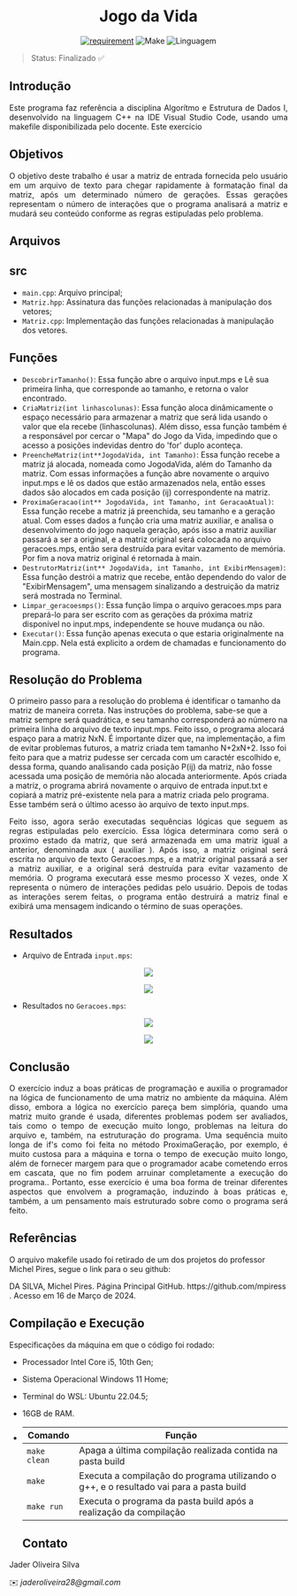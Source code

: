 <h1 align='center'>Jogo da Vida</h1>

<div align = "center" >

[![requirement](https://img.shields.io/badge/IDE-Visual%20Studio%20Code-informational)](https://code.visualstudio.com/docs/?dv=linux64_deb)
![Make](https://img.shields.io/badge/Compilacao-Make-orange)
![Linguagem](https://img.shields.io/badge/Linguagem-C%2B%2B-blue)
</div>

> Status: Finalizado ✅

## Introdução
<p align="justify">
Este programa faz referência a disciplina Algorítmo e Estrutura de Dados I, desenvolvido na linguagem C++ na IDE Visual Studio Code, usando uma makefile disponibilizada pelo docente. Este exercício 
</p>

## Objetivos

<p align='justify'>
O objetivo deste trabalho é usar a matriz de entrada fornecida pelo usuário em um arquivo de texto para chegar rapidamente à formatação final da matriz, após um determinado número de gerações. Essas gerações representam o número de interações que o programa analisará a matriz e mudará seu conteúdo conforme as regras estipuladas pelo problema.
</p>

## Arquivos

## src
- ``` main.cpp ```: Arquivo principal;
- ``` Matriz.hpp ```: Assinatura das funções relacionadas à manipulação dos vetores;
- ``` Matriz.cpp ```: Implementação das funções relacionadas à manipulação dos vetores.

## Funções
- ```DescobrirTamanho()```: Essa função abre o arquivo input.mps e Lê sua primeira linha, que corresponde ao tamanho, e retorna o valor encontrado.
- ```CriaMatriz(int linhascolunas)```: Essa função aloca dinâmicamente o espaço necessário para armazenar a matriz que será lida usando o valor que ela recebe (linhascolunas). Além disso, essa função também é a responsável por cercar o "Mapa" do Jogo da Vida, impedindo que o acesso a posições indevidas dentro do 'for' duplo aconteça.
- ```PreencheMatriz(int**JogodaVida, int Tamanho)```: Essa função recebe a matriz já alocada, nomeada como JogodaVida, além do Tamanho da matriz. Com essas informações a função abre novamente o arquivo input.mps e lê os dados que estão armazenados nela, então esses dados são alocados em cada posição (ij) correspondente na matriz.
- ```ProximaGeracao(int** JogodaVida, int Tamanho, int GeracaoAtual)```: Essa função recebe a matriz já preenchida, seu tamanho e a geração atual. Com esses dados a função cria uma matriz auxiliar, e analisa o desenvolvimento do jogo naquela geração, após isso a matriz auxiliar passará a ser a original, e a matriz original será colocada no arquivo geracoes.mps, então sera destruída para evitar vazamento de memória. Por fim a nova matriz original é retornada à main.
- ```DestrutorMatriz(int** JogodaVida, int Tamanho, int ExibirMensagem)```: Essa função destrói a matriz que recebe, então dependendo do valor de "ExibirMensagem", uma mensagem sinalizando a destruição da matriz será mostrada no Terminal.
- ```Limpar_geracoesmps()```: Essa função limpa o arquivo geracoes.mps para prepará-lo para ser escrito com as gerações da próxima matriz disponível no input.mps, independente se houve mudança ou não.
- ```Executar()```: Essa função apenas executa o que estaria originalmente na Main.cpp. Nela está explicito a ordem de chamadas e funcionamento do programa.

## Resolução do Problema
<p aligh='justify'>
O primeiro passo para a resolução do problema é identificar o tamanho da matriz de maneira correta. Nas instruções do problema, sabe-se que a matriz sempre será quadrática, e seu tamanho corresponderá ao número na primeira linha do arquivo de texto input.mps. Feito isso, o programa alocará espaço para a matriz NxN. É importante dizer que, na implementação, a fim de evitar problemas futuros, a matriz criada tem tamanho N+2xN+2. Isso foi feito para que a matriz pudesse ser cercada com um caractér escolhido e, dessa forma, quando analisando cada posição P(ij) da matriz, não fosse acessada uma posição de memória não alocada anteriormente. Após criada a matriz, o programa abrirá novamente o arquivo de entrada input.txt e copiará a matriz pré-existente nela para a matriz criada pelo programa. Esse também será o último acesso ào arquivo de texto input.mps.
</p>

<p align='justify'> 
Feito isso, agora serão executadas sequências lógicas que seguem as regras estipuladas pelo exercício. Essa lógica determinara como será o proximo estado da matriz, que será armazenada em uma matriz igual a anterior, denominada aux ( auxiliar ). Após isso, a matriz original será escrita no arquivo de texto Geracoes.mps, e a matriz original passará a ser a matriz auxiliar, e a original será destruída para evitar vazamento de memória. O programa executará esse mesmo processo X vezes, onde X representa o número de interações pedidas pelo usuário. Depois de todas as interações serem feitas, o programa então destruirá a matriz final e exibirá uma mensagem indicando o término de suas operações.
</p>

## Resultados
- Arquivo de Entrada ``` input.mps ```:
<p align="center"><img src="imgs/Input1.png"></p>
<p align="center"><img src="imgs/Input2.png"></p>

- Resultados no ``` Geracoes.mps ```:
<p align="center"><img src="imgs/Geracoes1.png"></p>
<p align="center"><img src="imgs/Geracoes2.png"></p>

## Conclusão
<p align="justify">
O exercício induz a boas práticas de programação e auxilia o programador na lógica de funcionamento de uma matriz no ambiente da máquina. Além disso, embora a lógica no exercício pareça bem simplória, quando uma matriz muito grande é usada, diferentes problemas podem ser avaliados, tais como o tempo de execução muito longo, problemas na leitura do arquivo e, também, na estruturação do programa. Uma sequência muito longa de if's como foi feita no método ProximaGeração, por exemplo, é muito custosa para a máquina e torna o tempo de execução muito longo, além de fornecer margem para que o programador acabe cometendo erros em cascata, que no fim podem arruinar completamente a execução do programa.. Portanto, esse exercício é uma boa forma de treinar diferentes aspectos que envolvem a programação, induzindo à boas práticas e, também, a um pensamento mais estruturado sobre como o programa será feito.
</p>

## Referências
O arquivo makefile usado foi retirado de um dos projetos do professor Michel Pires, segue o link para o seu github:
<p>
DA SILVA, Michel Pires. Página Principal GitHub. <a> https://github.com/mpiress </a>. Acesso em 16 de Março de 2024.
</p>

## Compilação e Execução

 Especificações da máquina em que o código foi rodado:
  * Processador Intel Core i5, 10th Gen;
  * Sistema Operacional Windows 11 Home;
  * Terminal do WSL: Ubuntu 22.04.5;
  * 16GB de RAM.
* | Comando                |  Função                                                                                           |                     
  | -----------------------| ------------------------------------------------------------------------------------------------- |
  |  `make clean`          | Apaga a última compilação realizada contida na pasta build                                        |
  |  `make`                | Executa a compilação do programa utilizando o g++, e o resultado vai para a pasta build           |
  |  `make run`            | Executa o programa da pasta build após a realização da compilação                                 |

  ## Contato
<p align='justify'> Jader Oliveira Silva </p>
✉️ <i>jaderoliveira28@gmail.com</i>

  
